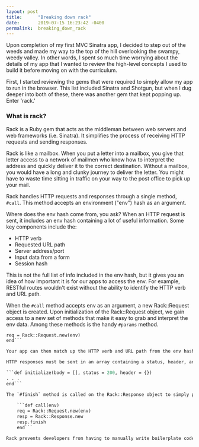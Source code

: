 ```yaml
---
layout: post
title:      "Breaking down rack"
date:       2019-07-15 16:23:42 -0400
permalink:  breaking_down_rack
---
```



Upon completion of my first MVC Sinatra app, I decided to step out of the weeds and made my way to the top of the hill overlooking the swampy, weedy valley. In other words, I spent so much time worrying about the details of my app that I wanted to review the high-level concepts I used to build it before moving on with the curriculum.

First, I started reviewing the gems that were required to simply allow my app to run in the browser. This list included Sinatra and Shotgun, but when I dug deeper into both of these, there was another gem that kept popping up. Enter 'rack.'

### What is rack?

Rack is a Ruby gem that acts as the middleman between web servers and web frameworks (i.e. Sinatra). It simplifies the process of receiving HTTP requests and sending responses.

Rack is like a mailbox. When you put a letter into a mailbox, you give that letter access to a network of mailmen who know how to interpret the address and quickly deliver it to the correct destination. Without a mailbox, you would have a long and clunky journey to deliver the letter. You might have to waste time sitting in traffic on your way to the post office to pick up your mail.

Rack handles HTTP requests and responses through a single method, `#call`. This method accepts an environment ("env") hash as an argument. 

Where does the env hash come from, you ask? When an HTTP request is sent, it includes an env hash containing a lot of useful information. Some key components include the:
* HTTP verb
* Requested URL path
* Server address/port
* Input data from a form
* Session hash

This is not the full list of info included in the env hash, but it gives you an idea of how important it is for our apps to access the env. For example, RESTful routes wouldn't exist without the ability to identify the HTTP verb and URL path.

When the `#call` method accepts env as an argument, a new Rack::Request object is created. Upon initialization of the Rack::Request object, we gain access to a new set of methods that make it easy to grab and interpret the env data. Among these methods is the handy `#params` method.

```def call(env)
req = Rack::Request.new(env)
end```

Your app can then match up the HTTP verb and URL path from the env hash to controller actions.

HTTP responses must be sent in an array containing a status, header, and body. Rack also takes care of this for us through the initialization of a Rack::Response object.

```def initialize(body = [], status = 200, header = {})
. . .
end```

The `#finish` method is called on the Rack::Response object to simply put the status, header, and body into an array.
	
	```def call(env)
	req = Rack::Request.new(env)
	resp = Rack::Response.new
	resp.finish
	end```

Rack prevents developers from having to manually write boilerplate code for receiving and sending HTTP responses in every app they create. This is why there were multiple gems in my app that were built using Rack!




